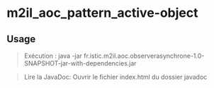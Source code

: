 # m2il_aoc_pattern_active-object

## Usage

  > Exécution :
      java -jar fr.istic.m2il.aoc.observerasynchrone-1.0-SNAPSHOT-jar-with-dependencies.jar
      
  > Lire la JavaDoc: 
      Ouvrir le fichier index.html du dossier javadoc
